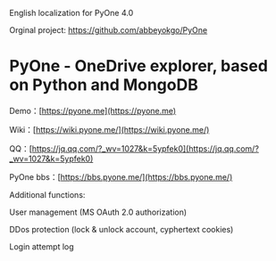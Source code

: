 English localization for PyOne 4.0

Orginal project: https://github.com/abbeyokgo/PyOne

# PyOne - OneDrive explorer, based on Python and MongoDB

Demo：[https://pyone.me](https://pyone.me)

Wiki：[https://wiki.pyone.me/](https://wiki.pyone.me/)

QQ：[https://jq.qq.com/?_wv=1027&k=5ypfek0](https://jq.qq.com/?_wv=1027&k=5ypfek0)

PyOne bbs：[https://bbs.pyone.me/](https://bbs.pyone.me/)


Additional functions:

User management (MS OAuth 2.0 authorization)

DDos protection (lock & unlock account, cyphertext cookies)

Login attempt log